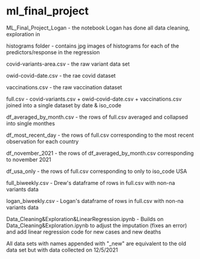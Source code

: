 # ml_final_project

ML_Final_Project_Logan - the notebook Logan has done all data cleaning, exploration in

histograms folder - contains jpg images of histograms for each of the predictors/response in the regression

covid-variants-area.csv - the raw variant data set

owid-covid-date.csv - the rae covid dataset

vaccinations.csv - the raw vaccination dataset

full.csv - covid-variants.csv + owid-covid-date.csv + vaccinations.csv joined into a single dataset by date & iso_code

df_averaged_by_month.csv - the rows of full.csv averaged and collapsed into single monthes

df_most_recent_day - the rows of full.csv corresponding to the most recent observation for each country

df_november_2021 - the rows of df_averaged_by_month.csv corresponding to november 2021

df_usa_only - the rows of full.csv corresponding to only to iso_code USA

full_biweekly.csv - Drew's dataframe of rows in full.csv with non-na variants data

logan_biweekly.csv - Logan's dataframe of rows in full.csv with non-na variants data

Data_Cleaning&Exploration&LinearRegression.ipynb - Builds on Data_Cleaning&Exploration.ipynb to adjust the imputation (fixes an error) and add linear regression code for new cases and new deaths

All data sets with names appended with "_new" are equivalent to the old data set but with data collected on 12/5/2021